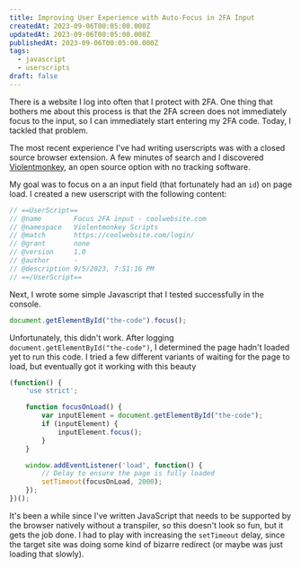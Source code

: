 ```yaml
---
title: Improving User Experience with Auto-Focus in 2FA Input
createdAt: 2023-09-06T00:05:00.000Z
updatedAt: 2023-09-06T00:05:00.000Z
publishedAt: 2023-09-06T00:05:00.000Z
tags:
  - javascript
  - userscripts
draft: false
---
```


There is a website I log into often that I protect with 2FA.
One thing that bothers me about this process is that the 2FA screen does not immediately focus to the input, so I can immediately start entering my 2FA code.
Today, I tackled that problem.

The most recent experience I've had writing userscripts was with a closed source browser extension.
A few minutes of search and I discovered [Violentmonkey](https://github.com/violentmonkey/violentmonkey), an open source option with no tracking software.

My goal was to focus on a an input field (that fortunately had an `id`) on page load.
I created a new userscript with the following content:

```js
// ==UserScript==
// @name        Focus 2FA input - coolwebsite.com
// @namespace   Violentmonkey Scripts
// @match       https://coolwebsite.com/login/
// @grant       none
// @version     1.0
// @author      -
// @description 9/5/2023, 7:51:16 PM
// ==/UserScript==
```

Next, I wrote some simple Javascript that I tested successfully in the console.

```js
document.getElementById("the-code").focus();
```

Unfortunately, this didn't work.
After logging `document.getElementById("the-code")`, I determined the page hadn't loaded yet to run this code.
I tried a few different variants of waiting for the page to load, but eventually got it working with this beauty

```js
(function() {
    'use strict';

    function focusOnLoad() {
        var inputElement = document.getElementById("the-code");
        if (inputElement) {
            inputElement.focus();
        }
    }

    window.addEventListener('load', function() {
        // Delay to ensure the page is fully loaded
        setTimeout(focusOnLoad, 2000);
    });
})();
```

It's been a while since I've written JavaScript that needs to be supported by the browser natively without a transpiler, so this doesn't look so fun, but it gets the job done.
I had to play with increasing the `setTimeout` delay, since the target site was doing some kind of bizarre redirect (or maybe was just loading that slowly).
